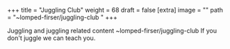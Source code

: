 
+++
title = "Juggling Club"
weight = 68
draft = false
[extra]
image = ""
path = "~lomped-firser/juggling-club "
+++

Juggling and juggling related content 
~lomped-firser/juggling-club 
If you don't juggle we can teach you.
